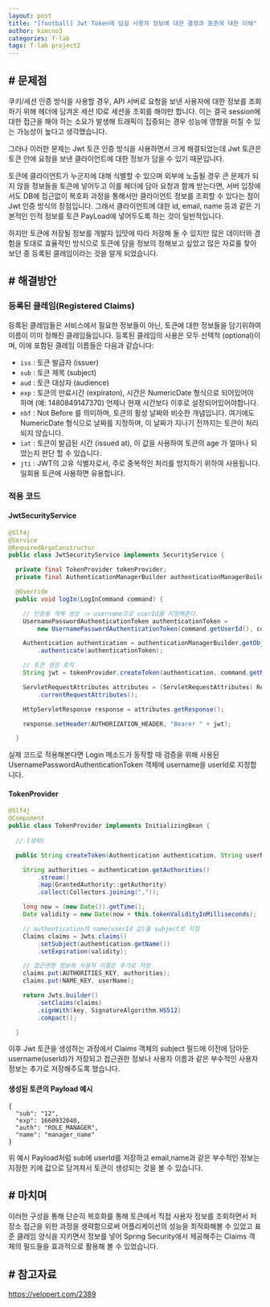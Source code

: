 ```yaml
---
layout: post
title: "[football] Jwt Token에 담길 사용자 정보에 대한 결정과 표준에 대한 이해"
author: kimcno3
categories: f-lab
tags: f-lab project2
---
```


## # 문제점
쿠키/세션 인증 방식을 사용할 경우, API 서버로 요청을 보낸 사용자에 대한 정보를 조회하기 위해 헤더에 담겨온 세션 ID로 세션을 조회를 해야만 합니다. 이는 결국 session에 대한 접근을 해야 하는 소요가 발생해 트래픽이 집중되는 경우 성능에 영향을 미칠 수 있는 가능성이 높다고 생각했습니다. 

그러나 이러한 문제는 Jwt 토큰 인증 방식을 사용하면서 크게 해결되었는데 Jwt 토큰은 토큰 안에 요청을 보낸 클라이언트에 대한 정보가 담을 수 있기 때문입니다. 

토큰에 클라이언트가 누군지에 대해 식별할 수 있으며 외부에 노출될 경우 큰 문제가 되지 않을 정보들을 토큰에 넣어두고 이를 헤더에 담아 요청과 함께 받는다면, 서버 입장에서도 DB에 접근없이 복호화 과정을 통해서만 클라이언트 정보를 조회할 수 있다는 점이 Jwt 인증 방식의 장점입니다. 그래서 클라이언트에 대한 id, email, name 등과 같은 기본적인 인적 정보를 토큰 PayLoad에 넣어두도록 하는 것이 일반적입니다.

하지만 토큰에 저장될 정보를 개발자 입맛에 따라 저장해 둘 수 있지만 많은 데이터와 경험을 토대로 효율적인 방식으로 토큰에 담을 정보의 정해보고 싶었고 많은 자료룰 찾아보던 중 등록된 클레임이라는 것을 알게 되었습니다.

## # 해결방안
### 등록된 클레임(Registered Claims)
등록된 클레임들은 서비스에서 필요한 정보들이 아닌, 토큰에 대한 정보들을 담기위하여 이름이 이미 정해진 클레임들입니다. 등록된 클레임의 사용은 모두 선택적 (optional)이며, 이에 포함된 클레임 이름들은 다음과 같습니다:

- `iss` : 토큰 발급자 (issuer)
- `sub` : 토큰 제목 (subject)
- `aud` : 토큰 대상자 (audience)
- `exp` : 토큰의 만료시간 (expiraton), 시간은 NumericDate 형식으로 되어있어야 하며 (예: 1480849147370) 언제나 현재 시간보다 이후로 설정되어있어야합니다.
- `nbf` : Not Before 를 의미하며, 토큰의 활성 날짜와 비슷한 개념입니다. 여기에도 NumericDate 형식으로 날짜를 지정하며, 이 날짜가 지나기 전까지는 토큰이 처리되지 않습니다.
- `iat` : 토큰이 발급된 시간 (issued at), 이 값을 사용하여 토큰의 age 가 얼마나 되었는지 판단 할 수 있습니다.
- `jti` : JWT의 고유 식별자로서, 주로 중복적인 처리를 방지하기 위하여 사용됩니다. 일회용 토큰에 사용하면 유용합니다.

### 적용 코드
#### JwtSecurityService 
```java
@Slf4j
@Service
@RequiredArgsConstructor
public class JwtSecurityService implements SecurityService {

  private final TokenProvider tokenProvider;
  private final AuthenticationManagerBuilder authenticationManagerBuilder;

  @Override
  public void logIn(LogInCommand command) {

    // 인증용 객체 생성 -> username으로 userId를 지정해준다.
    UsernamePasswordAuthenticationToken authenticationToken =
        new UsernamePasswordAuthenticationToken(command.getUserId(), command.getPassword());

    Authentication authentication = authenticationManagerBuilder.getObject()
        .authenticate(authenticationToken);

    // 토큰 생성 로직
    String jwt = tokenProvider.createToken(authentication, command.getName());

    ServletRequestAttributes attributes = (ServletRequestAttributes) RequestContextHolder
        .currentRequestAttributes();

    HttpServletResponse response = attributes.getResponse();

    response.setHeader(AUTHORIZATION_HEADER, "Bearer " + jwt);

  }
```

실제 코드로 적용해본다면 Login 메소드가 동작할 때 검증을 위해 사용된 UsernamePasswordAuthenticationToken 객체에 username을 userId로 지정합니다.

#### TokenProvider
```java
@Slf4j
@Component
public class TokenProvider implements InitializingBean {
  
  // (생략)

  public String createToken(Authentication authentication, String userName) {

    String authorities = authentication.getAuthorities()
        .stream()
        .map(GrantedAuthority::getAuthority)
        .collect(Collectors.joining(","));

    long now = (new Date()).getTime();
    Date validity = new Date(now + this.tokenValidityInMilliseconds);

	// authentication의 name(userId 값)을 subject로 지정
    Claims claims = Jwts.claims()
        .setSubject(authentication.getName())
        .setExpiration(validity);

	// 접근권한 정보와 사용자 이름은 추가로 저장
    claims.put(AUTHORITIES_KEY, authorities);
    claims.put(NAME_KEY, userName);

    return Jwts.builder()
        .setClaims(claims)
        .signWith(key, SignatureAlgorithm.HS512)
        .compact();

  }
```

이후 Jwt 토큰을 생성하는 과정에서 Claims 객체의 subject 필드에 이전에 담아둔 username(userId)가 저장되고 접근권한 정보나 사용자 이름과 같은 부수적인 사용자 정보는 추가로 저장해주도록 했습니다.

#### 생성된 토큰의 Payload 예시
```
{
  "sub": "12",
  "exp": 1660932040,
  "auth": "ROLE_MANAGER",
  "name": "manager_name"
}
```

위 예시 Payload처럼 sub에 userId를 저장하고 email,name과 같은 부수적인 정보는 지정한 키에 값으로 담겨져서 토큰이 생성되는 것을 볼 수 있습니다.

## # 마치며
이러한 구성을 통해 단순히 복호화를 통해 토큰에서 직접 사용자 정보를 조회하면서 저장소 접근을 위한 과정을 생략함으로써 어플리케이션의 성능을 최적화해볼 수 있었고 표준 클레임 양식을 지키면서 정보를 넣어 Spring Security에서 제공해주는 Claims 객체의 필드들을 효과적으로 활용해 볼 수 있었습니다.

## # 참고자료
https://velopert.com/2389